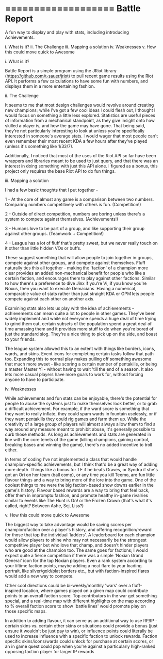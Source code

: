===================
   Battle Report 
===================
A fun way to display and play with stats, including introducing Achievements.


i. 		What is it?
ii.		The Challenge
iii.	Mapping a solution
iv.		Weaknesses
v.		How this could move quick to Awesome

i.		What is it?

Battle Report is a simple program using the JRiot library (https://github.com/t-sauer/jriot) to pull recent 
game results using the Riot API. It performs a few calculations to have some fun with numbers, and displays 
them in a more entertaining fashion.

ii.		The Challenge

It seems to me that most design challenges would revolve around creating new champions; while I've got a few 
cool ideas I could flesh out, I thought I would focus on something a little less explored. Statistics are 
useful pieces of information from a mechanical standpoint, as they give insight onto how skilled a player is, 
and how the game may have gone. That being said, they're not particularly interesting to look at unless you're
specifically interested in someone's average stats. I would wager that most people can't even remember their most recent KDA a few hours after they've played (unless it's something like 1/33/7).

Additionally, I noticed that most of the uses of the Riot API so far have been wrappers and libraries meant to 
be used to just query, and that there was an interest in doing something with just this API alone. I figured
as a bonus, this project only requires the base Riot API to do fun things.

iii.	Mapping a solution 

I had a few basic thoughts that I put together - 

1 - At the core of almost any game is a comparison between two numbers. Comparing numbers competitively with 
others is fun. (Competition!)

2 - Outside of direct competition, numbers are boring unless there's a system to compete against themselves.
(Achievements!)

3 - Humans love to be part of a group, and like supporting their group against other groups. (Teamwork + 
Competition!)

4 - League has a lot of fluff that's pretty sweet, but we never really touch on it other than little hidden
VOs or buffs.

These suggest something that will allow people to join together in groups, compete against other groups,
and compete against themselves. Fluff naturally ties this all together - making the 'faction' of a champion
more clear provides an added non-mechanical benefit for people who like a certain faction, and encourages them
to play against other factions. Similar to how there's a preference to dive Jinx if you're Vi, if you know you're
Noxus, then you want to execute Demacians. Having a numerical, comparable value of stats rather than just straight
KDA or GPM lets people compete against each other on another axis.

Examining stats also lets us play with the idea of achievements - achievements can mean quite a lot to people in
other games. They've been widely implement and while not everyone spends a huge deal of time trying to grind them out, certain subsets of the population spend a great deal of time amassing them and it provides more stuff to do when you're bored of just the standard slog. They're a nice thing to pick up on the side, and boast to your friends. 

The league system allowed this to an extent with things like borders, icons, wards, and skins. Event icons for completing certain tasks follow that path too. Expanding this to normal play makes pulling off something awesome that much more sweet - like scoring a certain number of pentakills, or being a master Master Yi - without having to wait 'till the end of a season. It also lets more casual players have more goals to work for, without forcing anyone to have to participate.

iv. 	Weaknesses

While achievements and fun stats can be enjoyable, there's the potential for people to abuse the systems just
to make themselves look better, or to grab a difficult achievement. For example, if the ward score is something
that they want to really inflate, they could spam wards in fountain uselessly, or if they want pentakills they
could rig games and farm them up. While the creativity of a large group of players will almost always allow them
to find a way around any measure meant to prohibit abuse, it's generally possible to curb those methods. As long as achievements and stats are generated in line with the core tenets of the game (killing champions, gaining control, breaking bases and winning the game), there's no added incentive to troll either.

In terms of coding I've not implemented a class that would handle champion-specific achievements, but I think that'd be a great way of adding more depth. Things like a bonus for TF if he beats Graves, or Syndra if she's got an Ori on her team (ball comp), or any time you kill Teemo, are fun little flavour things and a way to bring more of the lore into the game. One of the coolest things to me were the big faction-based show downs earlier in the game's history. Flavour based rewards are a way to bring that feel back, offer them in impromptu fashion, and promote healthy in-game rivalries similar to events like The Hunt is On! or the Frozen Crown (that's what it's called, right? Between Ashe, Sej, Liss?)

v. 	How this could move quick to Awesome

The biggest way to take advantage would be saving scores per champion/faction over a player's history, and 
offering recognition/reward for those that top the individual 'ladders'. A leaderboard for each champion would allow players to shine who may not necessarily be the strongest competitive player but who love that champ, and doesn't hinder players who are good at the champion too. The same goes for factions; I would expect quite a fierce competition if there was a simple 'Noxian Grand General' icon for the top Noxian players. Even a rank system according to your liftime faction points, maybe adding a neat flare to your loading portrait, like silver/gold/plat borders etc., but with faction-inspired flares would add a new way to compete.

Other cool directions could be bi-weekly/monthly 'wars' over a fluff-inspired location, where games played on a given map could contribute points to an overall faction score. Top contributors in the war get something special, and a real-time map with different highlights on the map according to % overall faction score to show 'battle lines' would promote play on those specific maps.

In addition to adding flavour, it can serve as an additional way to use RP/IP - certain skins vs. certain other skins or situations could provide a bonus (just ensure it wouldn't be just pay to win), or influence points could literally be used to increase influence with a specific faction to unlock rewards. Faction specific skins/icons/wards could unlock for purchase at certain scores, or an in game quest could pop when you're against a particularly high-ranked opposing faction player for larger IP rewards. 

